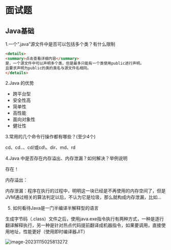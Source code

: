 # 面试题

## Java基础

1.一个”.java”源文件中是否可以包括多个类？有什么限制

```html
<details>
<summary>点击查看详细内容</summary>
是，一个源文件中可以声明多个类，但是最多只能有一个类使用public进行声明。
且要求声明为public的类的类名与源文件名相同。
</details>
```

2.Java 的优势

- 跨平台型
- 安全性高
- 简单性
- 高性能
- 面向对象性
- 健壮性



3.常用的几个命令行操作都有哪些？(至少4个)

cd、cd..、cd/或cd\、dir、md、rd

4.Java 中是否存在内存溢出、内存泄漏？如何解决？举例说明

存在！

内存溢出：

内存泄漏：程序在执行的过程中，明明这一块已经是不再使用的内存空间了，但是JVM通过相关的算法判定以后，不认为它是垃圾，那么就构成内存泄漏，比如...

5. 如何看待Java是一门半编译半解释型的语言

生成字节码（.class）文件之后，使用java.exe指令执行有两种方式，一种是逐行翻译解释执行，另一种是针对热点代码提前翻译成机器指令，如果要调用，直接使用地址，性能更好（使用即时编译器JIT）

![image-20231115025813272](D:\Blog\zhishuchenblog\docs\JAVA\Advanced\其他知识.assets\image-20231115025813272.png)

